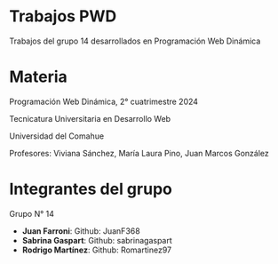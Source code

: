 # Trabajos PWD
Trabajos del grupo 14 desarrollados en Programación Web Dinámica

# Materia
Programación Web Dinámica, 2° cuatrimestre 2024

Tecnicatura Universitaria en Desarrollo Web

Universidad del Comahue

Profesores: Viviana Sánchez, María Laura Pino, Juan Marcos González

# Integrantes del grupo
Grupo N° 14

- **Juan Farroni**: Github: JuanF368
- **Sabrina Gaspart**: Github: sabrinagaspart
- **Rodrigo Martínez**: Github: Romartinez97
